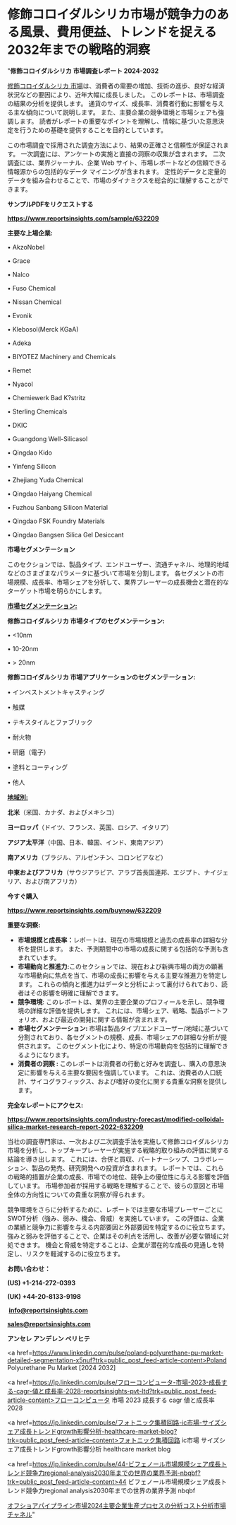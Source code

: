 # 修飾コロイダルシリカ市場が競争力のある風景、費用便益、トレンドを捉える2032年までの戦略的洞察

"<strong>修飾コロイダルシリカ 市場調査レポート 2024-2032</strong>

<a href=https://www.reportsinsights.com/sample/632209>修飾コロイダルシリカ 市場</a>は、消費者の需要の増加、技術の進歩、良好な経済状況などの要因により、近年大幅に成長しました。 このレポートは、市場調査の結果の分析を提供します。 通貨のサイズ、成長率、消費者行動に影響を与える主な傾向について説明します。 また、主要企業の競争環境と市場シェアも強調します。 読者がレポートの重要なポイントを理解し、情報に基づいた意思決定を行うための基礎を提供することを目的としています。

この市場調査で採用された調査方法により、結果の正確さと信頼性が保証されます。 一次調査には、アンケートの実施と直接の洞察の収集が含まれます。 二次調査には、業界ジャーナル、企業 Web サイト、市場レポートなどの信頼できる情報源からの包括的なデータ マイニングが含まれます。 定性的データと定量的データを組み合わせることで、市場のダイナミクスを総合的に理解することができます。

<strong><b>サンプルPDFをリクエストする</b></strong>

<a href=https://www.reportsinsights.com/sample/632209><strong><u>https://www.reportsinsights.com/sample/632209</u></strong></a>

<strong>主要な上場企業:</strong>

• AkzoNobel

• Grace

• Nalco

• Fuso Chemical

• Nissan Chemical

• Evonik

• Klebosol(Merck KGaA)

• Adeka

• BIYOTEZ Machinery and Chemicals

• Remet

• Nyacol

• Chemiewerk Bad K?stritz

• Sterling Chemicals

• DKIC

• Guangdong Well-Silicasol

• Qingdao Kido

• Yinfeng Silicon

• Zhejiang Yuda Chemical

• Qingdao Haiyang Chemical

• Fuzhou Sanbang Silicon Material

• Qingdao FSK Foundry Materials

• Qingdao Bangsen Silica Gel Desiccant

<strong>市場セグメンテーション</strong>

このセクションでは、製品タイプ、エンドユーザー、流通チャネル、地理的地域などのさまざまなパラメータに基づいて市場を分割します。 各セグメントの市場規模、成長率、市場シェアを分析して、業界プレーヤーの成長機会と潜在的なターゲット市場を明らかにします。

<strong><u>市場セグメンテーション</u></strong><strong><u>:</u></strong>

<strong>修飾コロイダルシリカ 市場タイプのセグメンテーション:</strong>

• <10nm

• 10-20nm

• > 20nm

<strong>修飾コロイダルシリカ 市場アプリケーションのセグメンテーション:</strong>

• インベストメントキャスティング

• 触媒

• テキスタイルとファブリック

• 耐火物

• 研磨（電子）

• 塗料とコーティング

• 他人

<strong><u>地域別</u></strong><strong><u>:</u></strong>

<strong>北米</strong>（米国、カナダ、およびメキシコ）

<strong>ヨーロッパ</strong>（ドイツ、フランス、英国、ロシア、イタリア）

<strong>アジア太平洋</strong>（中国、日本、韓国、インド、東南アジア）

<strong>南アメリカ</strong>（ブラジル、アルゼンチン、コロンビアなど）

<strong>中東およびアフリカ</strong>（サウジアラビア、アラブ首長国連邦、エジプト、ナイジェリア、および南アフリカ）

<strong>今すぐ購入</strong>

<a href=https://www.reportsinsights.com/buynow/632209><strong><u>https://www.reportsinsights.com/buynow/632209</u></strong></a>

<strong>重要な洞察:</strong>
<ul>
  <li><strong>市場規模と成長率：</strong>レポートは、現在の市場規模と過去の成長率の詳細な分析を提供します。 また、予測期間中の市場の成長に関する包括的な予測も含まれています。</li>
  <li><strong>市場動向と推進力:</strong>このセクションでは、現在および新興市場の両方の顕著な市場動向に焦点を当て、市場の成長に影響を与える主要な推進力を特定します。 これらの傾向と推進力はデータと分析によって裏付けられており、読者はその影響を明確に理解できます。</li>
  <li><strong>競争環境</strong>: このレポートは、業界の主要企業のプロフィールを示し、競争環境の詳細な評価を提供します。 これには、市場シェア、戦略、製品ポートフォリオ、および最近の開発に関する情報が含まれます。</li>
  <li><strong>市場セグメンテーション: </strong>市場は製品タイプ/エンドユーザー/地域に基づいて分割されており、各セグメントの規模、成長、市場シェアの詳細な分析が提供されます。 このセグメント化により、特定の市場動向を包括的に理解できるようになります。</li>
  <li><strong>消費者の洞察 : </strong>このレポートは消費者の行動と好みを調査し、購入の意思決定に影響を与える主要な要因を強調しています。 これは、消費者の人口統計、サイコグラフィックス、および嗜好の変化に関する貴重な洞察を提供します。</li>
</ul>
<strong>完全なレポートにアクセス:</strong>

<a href=https://www.reportsinsights.com/industry-forecast/modified-colloidal-silica-market-research-report-2022-632209><strong><u><b>https://www.reportsinsights.com/industry-forecast/modified-colloidal-silica-market-research-report-2022-632209</b></u></strong></a>

当社の調査専門家は、一次および二次調査手法を実施して修飾コロイダルシリカ市場を分析し、トップキープレーヤーが実施する戦略的取り組みの評価に関する結論を導き出します。 これには、合併と買収、パートナーシップ、コラボレーション、製品の発売、研究開発への投資が含まれます。 レポートでは、これらの戦略的措置が企業の成長、市場での地位、競争上の優位性に与える影響を評価しています。 市場参加者が採用する戦略を理解することで、彼らの意図と市場全体の方向性についての貴重な洞察が得られます。

競争環境をさらに分析するために、レポートでは主要な市場プレーヤーごとにSWOT分析（強み、弱み、機会、脅威）を実施しています。 この評価は、企業の業績と競争力に影響を与える内部要因と外部要因を特定するのに役立ちます。 強みと弱みを評価することで、企業はその利点を活用し、改善が必要な領域に対処できます。 機会と脅威を特定することは、企業が潜在的な成長の見通しを特定し、リスクを軽減するのに役立ちます。

<strong>お問い合わせ：</strong>

<strong>(US) +1-214-272-0393</strong>

<strong>(UK) +44-20-8133-9198</strong>

<strong> </strong><a href=info@reportsinsights.com><strong><u>info@reportsinsights.com</u></strong></a>

<a href=sales@reportsinsights.com><strong><u>sales@reportsinsights.com</u></strong></a>

<strong>アンセレ アンデレン ベリヒテ</strong>

<a href=https://www.linkedin.com/pulse/poland-polyurethane-pu-market-detailed-segmentation-x5nuf?trk=public_post_feed-article-content>Poland Polyurethane Pu Market [2024 2032]</a>

<a href=https://jp.linkedin.com/pulse/フローコンピュータ-市場-2023-成長する-cagr-値と成長率-2028-reportsinsights-pvt-ltd?trk=public_post_feed-article-content>フローコンピュータ 市場 2023 成長する cagr 値と成長率 2028</a>

<a href=https://jp.linkedin.com/pulse/フォトニック集積回路-ic市場-サイズシェア成長トレンドgrowth影響分析-healthcare-market-blog?trk=public_post_feed-article-content>フォトニック集積回路 ic市場 サイズシェア成長トレンドgrowth影響分析 healthcare market blog</a>

<a href=https://jp.linkedin.com/pulse/44-ビフェノール市場規模シェア成長トレンド競争力regional-analysis2030年までの世界の業界予測-nbqbf?trk=public_post_feed-article-content>44 ビフェノール市場規模シェア成長トレンド競争力regional analysis2030年までの世界の業界予測 nbqbf</a>

<a href=https://www.linkedin.com/pulse/オフショアパイプライン市場2024主要企業生産プロセスの分析コスト分析市場チャネル-tribunal-analytics-360-vam2f/>オフショアパイプライン市場2024主要企業生産プロセスの分析コスト分析市場チャネル</a>"
